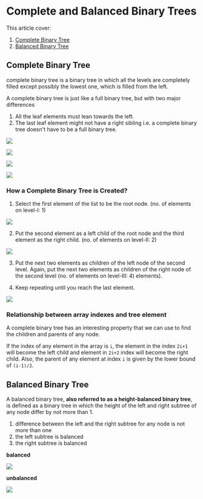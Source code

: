# Complete and Balanced Binary Trees

This article cover:
1. [Complete Binary Tree](https://www.programiz.com/dsa/complete-binary-tree)
2. [Balanced Binary Tree](https://www.programiz.com/dsa/balanced-binary-tree)

## Complete Binary Tree

complete binary tree is a binary tree in which all the levels are completely filled except possibly the lowest one, which is filled from the left.

A complete binary tree is just like a full binary tree, but with two major differences

1. All the leaf elements must lean towards the left.
2. The last leaf element might not have a right sibling i.e. a complete binary tree doesn't have to be a full binary tree.

![](./../../assets/img/comparison-1_0.webp)

![](./../../assets/img/comparison-2_0.webp)

![](./../../assets/img/comparison-3_0.webp)

![](./../../assets/img/comparison-4.webp)

### How a Complete Binary Tree is Created?

1. Select the first element of the list to be the root node. (no. of elements on level-I: 1)

![](./../../assets/img/complete-binary-tree-creation-1.webp)

2. Put the second element as a left child of the root node and the third element as the right child. (no. of elements on level-II: 2)

![](./../../assets/img/complete-binary-tree-creation-2.webp)

3. Put the next two elements as children of the left node of the second level. Again, put the next two elements as children of the right node of the second level (no. of elements on level-III: 4) elements).

4. Keep repeating until you reach the last element.

![](./../../assets/img/complete-binary-tree-creation-3.webp)

###  Relationship between array indexes and tree element

A complete binary tree has an interesting property that we can use to find the children and parents of any node.

If the index of any element in the array is `i`, the element in the index `2i+1` will become the left child and element in `2i+2` index will become the right child. Also, the parent of any element at index `i` is given by the lower bound of `(i-1)/2`.


## Balanced Binary Tree

A balanced binary tree, **also referred to as a height-balanced binary tree**, is defined as a binary tree in which the height of the left and right subtree of any node differ by not more than 1.

1. difference between the left and the right subtree for any node is not more than one
2. the left subtree is balanced
3. the right subtree is balanced

**balanced**

![](./../../assets/img/height-balanced_1.webp)

**unbalanced**

![](./../../assets/img/unbalanced-binary-tree.webp)